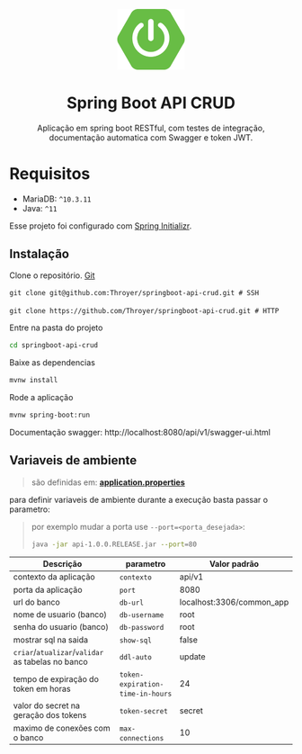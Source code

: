 <p align="center">
  <a href="https://github.com/Throyer" target="blank"><img src="./spring-boot_logo.png" width="120" alt="Spring boot Logo" /></a>
</p>

<h1 align="center">Spring Boot API CRUD</h1>
<p align="center">
    Aplicação em spring boot RESTful, com testes de integração,
    documentação automatica com Swagger e token JWT.
</p>

# Requisitos

- MariaDB: `^10.3.11`
- Java: `^11`

Esse projeto foi configurado com [Spring Initializr](https://start.spring.io/).

## Instalação

Clone o repositório. [Git](https://git-scm.com/)

```shell
git clone git@github.com:Throyer/springboot-api-crud.git # SSH

git clone https://github.com/Throyer/springboot-api-crud.git # HTTP
```

Entre na pasta do projeto

```bash
cd springboot-api-crud
```

Baixe as dependencias

```bash
mvnw install
```

Rode a aplicação

```bash
mvnw spring-boot:run
```

Documentação swagger: http://localhost:8080/api/v1/swagger-ui.html

## Variaveis de ambiente

> são definidas em: [**application.properties**](./src/main/resources/application.properties)

para definir variaveis de ambiente durante a execução basta passar o parametro:

> por exemplo mudar a porta use `--port=<porta_desejada>`:
>
> ```bash
> java -jar api-1.0.0.RELEASE.jar --port=80
> ```

| **Descrição**                                     | **parametro**                    | **Valor padrão**          |
| ------------------------------------------------- | -------------------------------- | ------------------------- |
| contexto da aplicação                             | `contexto`                       | api/v1                    |
| porta da aplicação                                | `port`                           | 8080                      |
| url do banco                                      | `db-url`                         | localhost:3306/common_app |
| nome de usuario (banco)                           | `db-username`                    | root                      |
| senha do usuario (banco)                          | `db-password`                    | root                      |
| mostrar sql na saida                              | `show-sql`                       | false                     |
| `criar`/`atualizar`/`validar` as tabelas no banco | `ddl-auto`                       | update                    |
| tempo de expiração do token em horas              | `token-expiration-time-in-hours` | 24                        |
| valor do secret na geração dos tokens             | `token-secret`                   | secret                    |
| maximo de conexões com o banco                    | `max-connections`                | 10                        |
